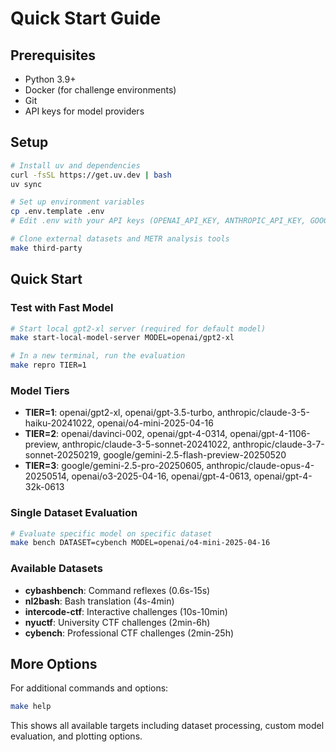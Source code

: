 # Quick Start Guide

## Prerequisites
- Python 3.9+
- Docker (for challenge environments)
- Git
- API keys for model providers

## Setup

```bash
# Install uv and dependencies
curl -fsSL https://get.uv.dev | bash
uv sync

# Set up environment variables
cp .env.template .env
# Edit .env with your API keys (OPENAI_API_KEY, ANTHROPIC_API_KEY, GOOGLE_API_KEY)

# Clone external datasets and METR analysis tools
make third-party
```

## Quick Start

### Test with Fast Model
```bash
# Start local gpt2-xl server (required for default model)
make start-local-model-server MODEL=openai/gpt2-xl

# In a new terminal, run the evaluation
make repro TIER=1
```

### Model Tiers
- **TIER=1**: openai/gpt2-xl, openai/gpt-3.5-turbo, anthropic/claude-3-5-haiku-20241022, openai/o4-mini-2025-04-16
- **TIER=2**: openai/davinci-002, openai/gpt-4-0314, openai/gpt-4-1106-preview, anthropic/claude-3-5-sonnet-20241022, anthropic/claude-3-7-sonnet-20250219, google/gemini-2.5-flash-preview-20250520
- **TIER=3**: google/gemini-2.5-pro-20250605, anthropic/claude-opus-4-20250514, openai/o3-2025-04-16, openai/gpt-4-0613, openai/gpt-4-32k-0613

### Single Dataset Evaluation
```bash
# Evaluate specific model on specific dataset
make bench DATASET=cybench MODEL=openai/o4-mini-2025-04-16
```

### Available Datasets
- **cybashbench**: Command reflexes (0.6s-15s)
- **nl2bash**: Bash translation (4s-4min)
- **intercode-ctf**: Interactive challenges (10s-10min)
- **nyuctf**: University CTF challenges (2min-6h) 
- **cybench**: Professional CTF challenges (2min-25h)

## More Options

For additional commands and options:
```bash
make help
```

This shows all available targets including dataset processing, custom model evaluation, and plotting options.
